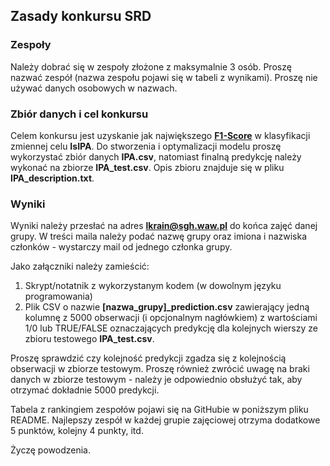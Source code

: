 ## Zasady konkursu SRD
### Zespoły
Należy dobrać się w zespoły złożone z maksymalnie 3 osób. Proszę nazwać zespół (nazwa zespołu pojawi się w tabeli z wynikami). Proszę nie używać danych osobowych w nazwach.

### Zbiór danych i cel konkursu
Celem konkursu jest uzyskanie jak największego [**F1-Score**](https://en.wikipedia.org/wiki/F-score) w klasyfikacji zmiennej celu **IsIPA**. Do stworzenia i optymalizacji modelu proszę wykorzystać zbiór danych **IPA.csv**, natomiast finalną predykcję należy wykonać na zbiorze **IPA_test.csv**. Opis zbioru znajduje się w pliku **IPA_description.txt**.


### Wyniki
Wyniki należy przesłać na adres **lkrain@sgh.waw.pl** do końca zajęć danej grupy. W treści maila należy podać nazwę grupy oraz imiona i nazwiska członków - wystarczy mail od jednego członka grupy.

Jako załączniki należy zamieścić:
1. Skrypt/notatnik z wykorzystanym kodem (w dowolnym języku programowania)
2. Plik CSV o nazwie **[nazwa_grupy]_prediction.csv** zawierający jedną kolumnę z 5000 obserwacji (i opcjonalnym nagłówkiem) z wartościami 1/0 lub TRUE/FALSE oznaczających predykcję dla kolejnych wierszy ze zbioru testowego **IPA_test.csv**.

Proszę sprawdzić czy kolejność predykcji zgadza się z kolejnością obserwacji w zbiorze testowym. Proszę również zwrócić uwagę na braki danych w zbiorze testowym - należy je odpowiednio obsłużyć tak, aby otrzymać dokładnie 5000 predykcji.

Tabela z rankingiem zespołów pojawi się na GitHubie w poniższym pliku README. Najlepszy zespół w każdej grupie zajęciowej otrzyma dodatkowe 5 punktów, kolejny 4 punkty, itd.

Życzę powodzenia.